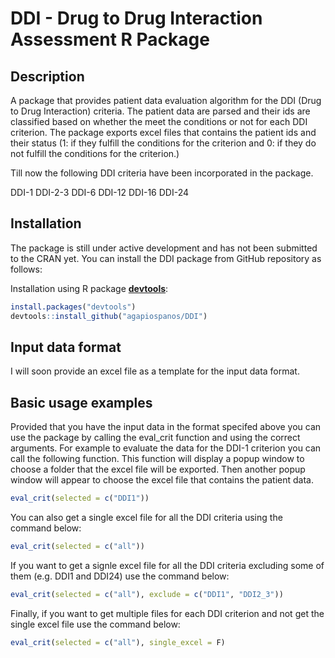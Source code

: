 DDI - Drug to Drug Interaction Assessment R Package
================

Description
-----------

A package that provides patient data evaluation algorithm for the DDI (Drug to Drug Interaction) criteria. The patient data are parsed and their ids are classified based on whether the meet the conditions or not for each DDI criterion. The package exports excel files that contains the patient ids and their status (1: if they fulfill the conditions for the criterion and 0: if they do not fulfill the conditions for the criterion.)

Till now the following DDI criteria have been incorporated in the package.

DDI-1 DDI-2-3 DDI-6 DDI-12 DDI-16 DDI-24

Installation
------------

The package is still under active development and has not been submitted to the CRAN yet. You can install the DDI package from GitHub repository as follows:

Installation using R package **[devtools](https://cran.r-project.org/package=devtools)**:

``` r
install.packages("devtools")
devtools::install_github("agapiospanos/DDI")
```

Input data format
-----------------

I will soon provide an excel file as a template for the input data format.

Basic usage examples
--------------------

Provided that you have the input data in the format specifed above you can use the package by calling the eval\_crit function and using the correct arguments. For example to evaluate the data for the DDI-1 criterion you can call the following function. This function will display a popup window to choose a folder that the excel file will be exported. Then another popup window will appear to choose the excel file that contains the patient data.

``` r
eval_crit(selected = c("DDI1"))
```

You can also get a single excel file for all the DDI criteria using the command below:

``` r
eval_crit(selected = c("all"))
```

If you want to get a signle excel file for all the DDI criteria excluding some of them (e.g. DDI1 and DDI24) use the command below:

``` r
eval_crit(selected = c("all"), exclude = c("DDI1", "DDI2_3"))
```

Finally, if you want to get multiple files for each DDI criterion and not get the single excel file use the command below:

``` r
eval_crit(selected = c("all"), single_excel = F)
```
